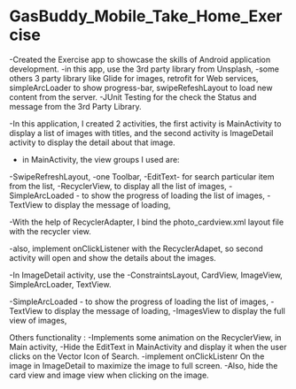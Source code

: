 # GasBuddy_Mobile_Take_Home_Exercise

-Created the Exercise app to showcase the skills of Android application development.
-in this app, use the 3rd party library from Unsplash,
-some others 3 party library like Glide for images, retrofit for Web services,
simpleArcLoader to show progress-bar, swipeRefeshLayout to load new content from the server.
-JUnit Testing for the check the Status and message from the 3rd Party Library.

-In this application, I created 2 activities, the first activity is MainActivity to display a list of images with titles, 
and the second activity is ImageDetail activity to display the detail about that image.

- in MainActivity, the view groups I used are:

-SwipeRefreshLayout,
-one Toolbar, 
-EditText- for search particular item from the list,
-RecyclerView, to display all the list of images,
-SimpleArcLoaded - to show the progress of loading the list of images,
-TextView to display the message of loading,

-With the help of RecyclerAdapter, I bind the photo_cardview.xml layout file with the recycler view.

-also, implement onClickListener with the RecyclerAdapet, so second activity will open and show the
details about the images.

-In ImageDetail activity, use the 
-ConstraintsLayout, CardView, ImageView, SimpleArcLoader, TextView.

-SimpleArcLoaded - to show the progress of loading the list of images,
-TextView to display the message of loading,
-ImagesView to display the full view of images,


Others functionality :
-Implements some animation on the RecyclerView, in Main activity,
-Hide the EditText in MainActivity and display it when the user clicks on the Vector Icon of Search.
-implement onClickListenr On the image in ImageDetail to maximize the image to full screen.
-Also, hide the card view and image view when clicking on the image.



